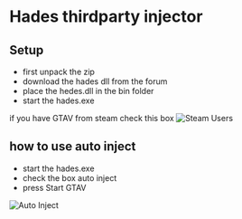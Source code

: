 # Hades thirdparty injector

## Setup
* first unpack the zip
* download the hades dll from the forum
* place the hedes.dll in the bin folder
* start the hades.exe

if you have GTAV from steam check this box
![Steam Users](https://i.imgur.com/iwDWuyE.png)

## how to use auto inject
* start the hades.exe
* check the box auto inject
* press Start GTAV

![Auto Inject](https://i.imgur.com/R542eYD.png)
